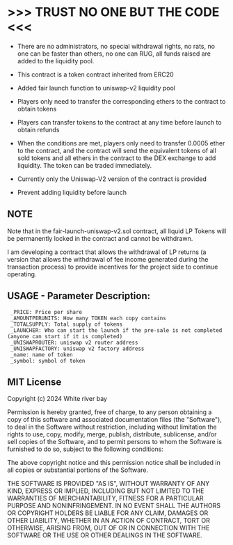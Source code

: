 # >>> TRUST NO ONE BUT THE CODE  <<<

- There are no administrators, no special withdrawal rights, no rats, no one can be faster than others, no one can RUG, all funds raised are added to the liquidity pool.

- This contract is a token contract inherited from ERC20
- Added fair launch function to uniswap-v2 liquidity pool
- Players only need to transfer the corresponding ethers to the contract to obtain tokens
- Players can transfer tokens to the contract at any time before launch to obtain refunds
- When the conditions are met, players only need to transfer 0.0005 ether to the contract, and the contract will send the equivalent tokens of all sold tokens and all ethers in the contract to the DEX exchange to add liquidity. The token can be traded immediately.
- Currently only the Uniswap-V2 version of the contract is provided
- Prevent adding liquidity before launch

## NOTE
Note that in the fair-launch-uniswap-v2.sol contract, all liquid LP Tokens will be permanently locked in the contract and cannot be withdrawn.

I am developing a contract that allows the withdrawal of LP returns (a version that allows the withdrawal of fee income generated during the transaction process) to provide incentives for the project side to continue operating.


## USAGE - Parameter Description:
 ```
  _PRICE: Price per share
  _AMOUNTPERUNITS: How many TOKEN each copy contains
  _TOTALSUPPLY: Total supply of tokens
  _LAUNCHER: Who can start the launch if the pre-sale is not completed (anyone can start if it is completed)
  _UNISWAPROUTER: uniswap v2 router address
  _UNISWAPFACTORY: uniswap v2 factory address
  _name: name of token
  _symbol: symbol of token
```



## MIT License

Copyright (c) 2024 White river bay

Permission is hereby granted, free of charge, to any person obtaining a copy
of this software and associated documentation files (the "Software"), to deal
in the Software without restriction, including without limitation the rights
to use, copy, modify, merge, publish, distribute, sublicense, and/or sell
copies of the Software, and to permit persons to whom the Software is
furnished to do so, subject to the following conditions:

The above copyright notice and this permission notice shall be included in all
copies or substantial portions of the Software.

THE SOFTWARE IS PROVIDED "AS IS", WITHOUT WARRANTY OF ANY KIND, EXPRESS OR
IMPLIED, INCLUDING BUT NOT LIMITED TO THE WARRANTIES OF MERCHANTABILITY,
FITNESS FOR A PARTICULAR PURPOSE AND NONINFRINGEMENT. IN NO EVENT SHALL THE
AUTHORS OR COPYRIGHT HOLDERS BE LIABLE FOR ANY CLAIM, DAMAGES OR OTHER
LIABILITY, WHETHER IN AN ACTION OF CONTRACT, TORT OR OTHERWISE, ARISING FROM,
OUT OF OR IN CONNECTION WITH THE SOFTWARE OR THE USE OR OTHER DEALINGS IN THE
SOFTWARE.


